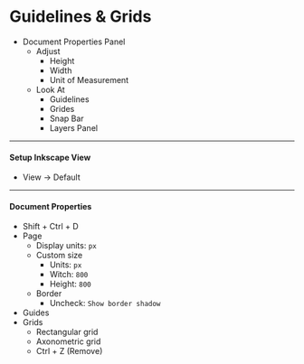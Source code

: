 # Guidelines & Grids
- Document Properties Panel
  - Adjust
    - Height
    - Width
    - Unit of Measurement
  - Look At
    - Guidelines
    - Grides
    - Snap Bar
    - Layers Panel
---

#### Setup Inkscape View
- View -> Default
---

#### Document Properties
- Shift + Ctrl + D
- Page
  - Display units: `px`
  - Custom size
    - Units: `px`
    - Witch: `800`
    - Height: `800`
  - Border
    - Uncheck: `Show border shadow`
- Guides
- Grids
  - Rectangular grid
  - Axonometric grid
  - Ctrl + Z (Remove)